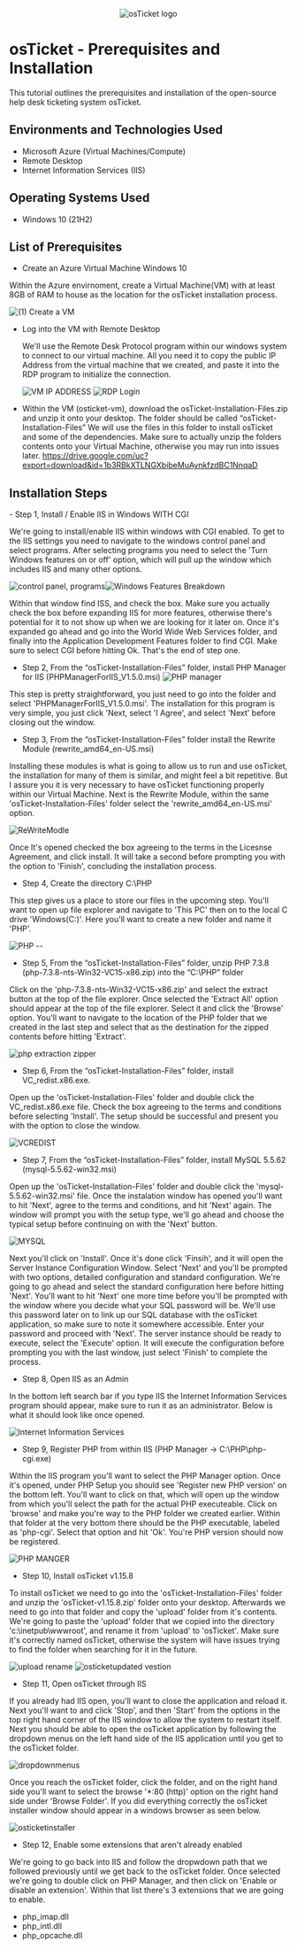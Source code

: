 <p align="center">
<img src="https://i.imgur.com/Clzj7Xs.png" alt="osTicket logo"/>
</p>

<h1>osTicket - Prerequisites and Installation</h1>
This tutorial outlines the prerequisites and installation of the open-source help desk ticketing system osTicket.<br />


<h2>Environments and Technologies Used</h2>

- Microsoft Azure (Virtual Machines/Compute)
- Remote Desktop
- Internet Information Services (IIS)

<h2>Operating Systems Used </h2>

- Windows 10</b> (21H2)

<h2>List of Prerequisites</h2>

- Create an Azure Virtual Machine Windows 10

<p>Within the Azure envirnoment, create a Virtual Machine(VM) with at least 8GB of RAM to house as the location for the osTicket installation process.  </p>
  
  ![(1) Create a VM](https://github.com/user-attachments/assets/a108536f-d5b8-4825-899f-5310d920a38e)

- Log into the VM with Remote Desktop
  <p>We'll use the Remote Desk Protocol program within our windows system to connect to our virtual machine. All you need it to copy the public IP Address from the virtual machine that we created, and paste it into the RDP program to initialize the connection. </p>
  
  ![VM IP ADDRESS](https://github.com/user-attachments/assets/281ffd5f-79dc-4c83-b048-4ca738fc1353)
![RDP Login](https://github.com/user-attachments/assets/ec17df63-df47-4d51-a2e4-a1cd1f9815f7)

  
- Within the VM (osticket-vm), download the osTicket-Installation-Files.zip and unzip it onto your desktop. The folder should be called “osTicket-Installation-Files”
  We will use the files in this folder to install osTicket and some of the dependencies. Make sure to actually unzip the folders contents onto your Virtual Machine, otherwise you may run into issues later.
  https://drive.google.com/uc?export=download&id=1b3RBkXTLNGXbibeMuAynkfzdBC1NnqaD


<h2>Installation Steps</h2>
- Step 1, Install / Enable IIS in Windows WITH CGI
<p>We're going to install/enable IIS within windows with CGI enabled. To get to the IIS settings you need to navigate to the windows control panel and select programs. After selecting programs you need to select the 'Turn Windows features on or off' option, which will pull up the window which includes IIS and many other options.
  
![control panel, programs](https://github.com/user-attachments/assets/c15137ca-e54d-4e4e-af91-451b64cdd339)![Windows Features Breakdown](https://github.com/user-attachments/assets/f545e435-5f3e-424b-ad3e-22d39f01c354)


Within that window find ISS, and check the box. Make sure you actually check the box before expanding IIS for more features, otherwise there's potential for it to not show up when we are looking for it later on. Once it's expanded go ahead and go into the World Wide Web Services folder, and finally into the Application Development Features folder to find CGI. Make sure to select CGI before hitting Ok. That's the end of step one.</p>

- Step 2, From the “osTicket-Installation-Files” folder, install PHP Manager for IIS (PHPManagerForIIS_V1.5.0.msi)
![PHP manager](https://github.com/user-attachments/assets/bf0071ab-e1c9-4c7b-8d1e-94af2e751d7b)

This step is pretty straightforward, you just need to go into the folder and select 'PHPManagerForIIS_V1.5.0.msi'. The installation for this program is very simple, you just click 'Next, select 'I Agree', and select 'Next' before closing out the window.

- Step 3, From the “osTicket-Installation-Files” folder install the Rewrite Module (rewrite_amd64_en-US.msi)

Installing these modules is what is going to allow us to run and use osTicket, the installation for many of them is similar, and might feel a bit repetitive. But I assure you it is very necessary to have osTicket functioning properly within our Virtual Machine. Next is the Rewrite Module, within the same 'osTicket-Installation-Files' folder select the 'rewrite_amd64_en-US.msi' option.

![ReWriteModle](https://github.com/user-attachments/assets/7009612d-5a83-4f74-8b31-bb120b748b10)

Once It's opened checked the box agreeing to the terms in the Licesnse Agreement, and click install. It will take a second before prompting you with the option to 'Finish', concluding the installation process.

- Step 4, Create the directory C:\PHP

This step gives us a place to store our files in the upcoming step. You'll want to open up file explorer and navigate to 'This PC' then on to the local C drive 'Windows(C:)'. Here you'll want to create a new folder and name it 'PHP'.

![PHP --](https://github.com/user-attachments/assets/1eb84b17-e6da-48ed-b2dd-2e8d342a4a2a)

- Step 5, From the “osTicket-Installation-Files” folder, unzip PHP 7.3.8 (php-7.3.8-nts-Win32-VC15-x86.zip) into the “C:\PHP” folder

Click on the 'php-7.3.8-nts-Win32-VC15-x86.zip' and select the extract button at the top of the file explorer. Once selected the 'Extract All' option should appear at the top of the file explorer. Select it and click the 'Browse' option. You'll want to navigate to the location of the PHP folder that we created in the last step and select that as the destination for the zipped contents before hitting 'Extract'.

![php extraction zipper](https://github.com/user-attachments/assets/18552a1e-6558-4cb6-88d1-eff8141b976f)

- Step 6, From the “osTicket-Installation-Files” folder, install VC_redist.x86.exe.

Open up the 'osTicket-Installation-Files' folder and double click the VC_redist.x86.exe file. Check the box agreeing to the terms and conditions before selecting 'Install'. The setup should be successful and present you with the option to close the window.

![VCREDIST](https://github.com/user-attachments/assets/9638c7cb-4f63-4ff2-87b9-d7550edc3930)

- Step 7, From the “osTicket-Installation-Files” folder, install MySQL 5.5.62 (mysql-5.5.62-win32.msi)

Open up the 'osTicket-Installation-Files' folder and double click the 'mysql-5.5.62-win32.msi' file. Once the instalation window has opened you'll want to hit 'Next', agree to the terms and conditions, and hit 'Next' again. The window will prompt you with the setup type, we'll go ahead and choose the typical setup before continuing on with the 'Next' button.

![MYSQL](https://github.com/user-attachments/assets/125d446e-f94f-4754-a6f7-e62f81e3f3bc)

Next you'll click on 'Install'. Once it's done click 'Finsih', and it will open the Server Instance Configuration Window. Select 'Next' and you'll be prompted with two options, detailed configuration and standard configuration. We're going to go ahead and select the standard configuration here before hitting 'Next'. You'll want to hit 'Next' one more time before you'll be prompted with the window where you decide what your SQL password will be. We'll use this password later on to link up our SQL database with the osTicket application, so make sure to note it somewhere accessible. Enter your password and proceed with 'Next'. The server instance should be ready to execute, select the 'Execute' option. It will execute the configuration before prompting you with the last window, just select 'Finish' to complete the process.

- Step 8, Open IIS as an Admin

In the bottom left search bar if you type IIS the Internet Information Services program should appear, make sure to run it as an administrator. Below is what it should look like once opened.

![Internet Information Services](https://github.com/user-attachments/assets/231eff41-0f62-42c9-80a0-ab20a8d15ca2)

- Step 9, Register PHP from within IIS (PHP Manager -> C:\PHP\php-cgi.exe)

Within the IIS program you'll want to select the PHP Manager option. Once it's opened, under PHP Setup you should see 'Register new PHP version' on the bottom left. You'll want to click on that, which will open up the window from which you'll select the path for the actual PHP executeable. Click on 'browse' and make you're way to the PHP folder we created earlier. Within that folder at the very bottom there should be the PHP executable, labeled as 'php-cgi'. Select that option and hit 'Ok'. You're PHP version should now be registered. 

![PHP MANGER](https://github.com/user-attachments/assets/84dc74d0-7d26-46e7-bd5d-3bbdded003c9)

- Step 10, Install osTicket v1.15.8

To install osTicket we need to go into the 'osTicket-Installation-Files' folder and unzip the 'osTicket-v1.15.8.zip' folder onto your desktop. Afterwards we need to go into that folder and copy the 'upload' folder from it's contents. We're going to paste the 'upload' folder that we copied into the directory 'c:\inetpub\wwwroot', and rename it from 'upload' to 'osTicket'. Make sure it's correctly named osTicket, otherwise the system will have issues trying to find the folder when searching for it in the future.

![upload rename](https://github.com/user-attachments/assets/ab160244-5aa3-43ce-b648-6821894aceef)
![osticketupdated vestion](https://github.com/user-attachments/assets/9e4598fd-8185-4d45-ac43-5fe5bc2098ab)

- Step 11, Open osTicket through IIS

If you already had IIS open, you'll want to close the application and reload it. Next you'll want to and click 'Stop', and then 'Start' from the options in the top right hand corner of the IIS window to allow the system to restart itself. Next you should be able to open the osTicket application by following the dropdown menus on the left hand side of the IIS application until you get to the osTicket folder.

![dropdownmenus](https://github.com/user-attachments/assets/642c3129-843d-4f86-a55f-2bd763b89755)

Once you reach the osTicket folder, click the folder, and on the right hand side you'll want to select the browse '*:80 (http)' option on the right hand side under 'Browse Folder'. If you did everything correctly the osTicket installer window should appear in a windows browser as seen below.

![osticketinstaller](https://github.com/user-attachments/assets/c680a63f-e2f8-40c6-bced-1ef02a064e4f)

- Step 12, Enable some extensions that aren't already enabled

We're going to go back into IIS and follow the dropwdown path that we followed previously until we get back to the osTicket folder. Once selected we're going to double click on PHP Manager, and then click on 'Enable or disable an extension'. Within that list there's 3 extensions that we are going to enable.
- php_imap.dll
- php_intl.dll
- php_opcache.dll







<br />
